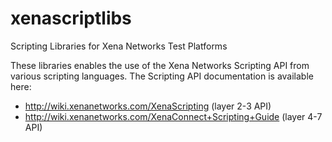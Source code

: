 # xenascriptlibs
Scripting Libraries for Xena Networks Test Platforms

These libraries enables the use of the Xena Networks Scripting API from various scripting languages. The Scripting API documentation is available here:

* http://wiki.xenanetworks.com/XenaScripting (layer 2-3 API)
* http://wiki.xenanetworks.com/XenaConnect+Scripting+Guide (layer 4-7 API)
